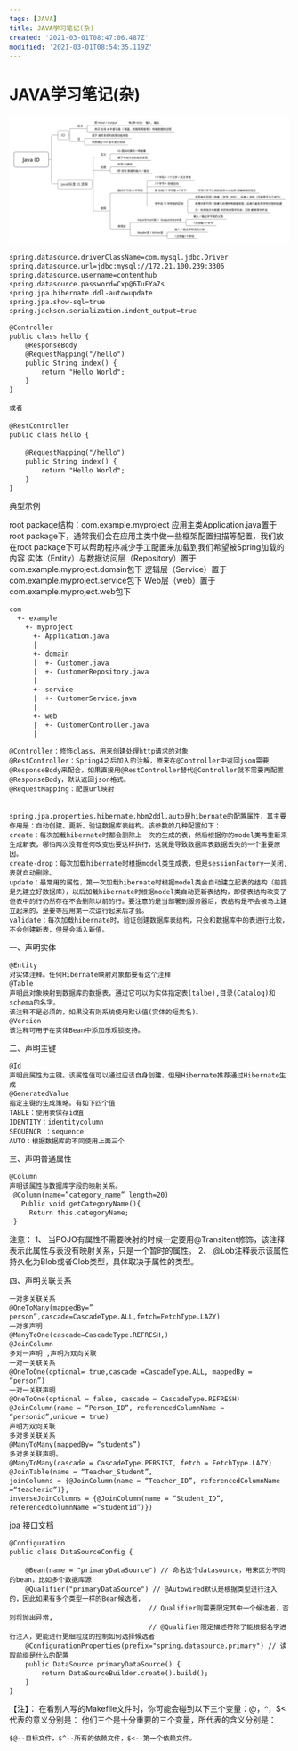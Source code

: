 ```yaml
---
tags: [JAVA]
title: JAVA学习笔记(杂)
created: '2021-03-01T08:47:06.487Z'
modified: '2021-03-01T08:54:35.119Z'
---
```


# JAVA学习笔记(杂)

![JAVA-IO](./JAVA-IO.jpg)

```
spring.datasource.driverClassName=com.mysql.jdbc.Driver
spring.datasource.url=jdbc:mysql://172.21.100.239:3306
spring.datasource.username=contenthub
spring.datasource.password=Cxp@6TuFYa7s
spring.jpa.hibernate.ddl-auto=update
spring.jpa.show-sql=true
spring.jackson.serialization.indent_output=true
```

```
@Controller
public class hello {
    @ResponseBody
    @RequestMapping("/hello")
    public String index() {
        return "Hello World";
    }
}

或者

@RestController
public class hello {

    @RequestMapping("/hello")
    public String index() {
        return "Hello World";
    }
}
```

典型示例

  root package结构：com.example.myproject
  应用主类Application.java置于root package下，通常我们会在应用主类中做一些框架配置扫描等配置，我们放在root package下可以帮助程序减少手工配置来加载到我们希望被Spring加载的内容
  实体（Entity）与数据访问层（Repository）置于com.example.myproject.domain包下
  逻辑层（Service）置于com.example.myproject.service包下
  Web层（web）置于com.example.myproject.web包下

```
com
  +- example
    +- myproject
      +- Application.java
      |
      +- domain
      |  +- Customer.java
      |  +- CustomerRepository.java
      |
      +- service
      |  +- CustomerService.java
      |
      +- web
      |  +- CustomerController.java
      |
```


```
@Controller：修饰class，用来创建处理http请求的对象
@RestController：Spring4之后加入的注解，原来在@Controller中返回json需要@ResponseBody来配合，如果直接用@RestController替代@Controller就不需要再配置@ResponseBody，默认返回json格式。
@RequestMapping：配置url映射


spring.jpa.properties.hibernate.hbm2ddl.auto是hibernate的配置属性，其主要作用是：自动创建、更新、验证数据库表结构。该参数的几种配置如下：
create：每次加载hibernate时都会删除上一次的生成的表，然后根据你的model类再重新来生成新表，哪怕两次没有任何改变也要这样执行，这就是导致数据库表数据丢失的一个重要原因。
create-drop：每次加载hibernate时根据model类生成表，但是sessionFactory一关闭,表就自动删除。
update：最常用的属性，第一次加载hibernate时根据model类会自动建立起表的结构（前提是先建立好数据库），以后加载hibernate时根据model类自动更新表结构，即使表结构改变了但表中的行仍然存在不会删除以前的行。要注意的是当部署到服务器后，表结构是不会被马上建立起来的，是要等应用第一次运行起来后才会。
validate：每次加载hibernate时，验证创建数据库表结构，只会和数据库中的表进行比较，不会创建新表，但是会插入新值。
```


一、声明实体
```
@Entity
对实体注释。任何Hibernate映射对象都要有这个注释
@Table
声明此对象映射到数据库的数据表，通过它可以为实体指定表(talbe),目录(Catalog)和schema的名字。
该注释不是必须的，如果没有则系统使用默认值(实体的短类名)。
@Version
该注释可用于在实体Bean中添加乐观锁支持。
```


二、声明主键
```
@Id
声明此属性为主键。该属性值可以通过应该自身创建，但是Hibernate推荐通过Hibernate生成
@GeneratedValue
指定主键的生成策略。有如下四个值
TABLE：使用表保存id值
IDENTITY：identitycolumn
SEQUENCR ：sequence
AUTO：根据数据库的不同使用上面三个
```


三、声明普通属性
```
@Column
声明该属性与数据库字段的映射关系。
 @Column(name=”category_name” length=20)
   Public void getCategoryName(){
     Return this.categoryName;
 } 
```

注意：
1、 当POJO有属性不需要映射的时候一定要用@Transitent修饰，该注释表示此属性与表没有映射关系，只是一个暂时的属性。
2、 @Lob注释表示该属性持久化为Blob或者Clob类型，具体取决于属性的类型。

四、声明关联关系
```
一对多关联关系
@OneToMany(mappedBy=” person”,cascade=CascadeType.ALL,fetch=FetchType.LAZY)
一对多声明
@ManyToOne(cascade=CascadeType.REFRESH,)
@JoinColumn
多对一声明 ,声明为双向关联
一对一关联关系
@OneToOne(optional= true,cascade =CascadeType.ALL, mappedBy = “person”)
一对一关联声明
@OneToOne(optional = false, cascade = CascadeType.REFRESH)
@JoinColumn(name = “Person_ID”, referencedColumnName = “personid”,unique = true)
声明为双向关联
多对多关联关系
@ManyToMany(mappedBy= “students”)
多对多关联声明。
@ManyToMany(cascade = CascadeType.PERSIST, fetch = FetchType.LAZY)
@JoinTable(name = “Teacher_Student”,
joinColumns = {@JoinColumn(name = “Teacher_ID”, referencedColumnName =“teacherid”)},
inverseJoinColumns = {@JoinColumn(name = “Student_ID”, referencedColumnName =“studentid”)})
```

[jpa 接口文档](https://docs.spring.io/spring-data/data-jpa/docs/current/api/)

```
@Configuration
public class DataSourceConfig {
 
    @Bean(name = "primaryDataSource") // 命名这个datasource，用来区分不同的bean，比如多个数据库源
    @Qualifier("primaryDataSource") // @Autowired默认是根据类型进行注入的，因此如果有多个类型一样的Bean候选者，
                                   // Qualifier则需要限定其中一个候选者，否则将抛出异常,
                                   // @Qualifier限定描述符除了能根据名字进行注入，更能进行更细粒度的控制如何选择候选者
    @ConfigurationProperties(prefix="spring.datasource.primary") // 读取前缀是什么的配置
    public DataSource primaryDataSource() {
        return DataSourceBuilder.create().build();
    }
}
```

【注】：
在看别人写的Makefile文件时，你可能会碰到以下三个变量：$@，$^，$<代表的意义分别是： 
他们三个是十分重要的三个变量，所代表的含义分别是：
```
$@--目标文件，$^--所有的依赖文件，$<--第一个依赖文件。
```

                   
